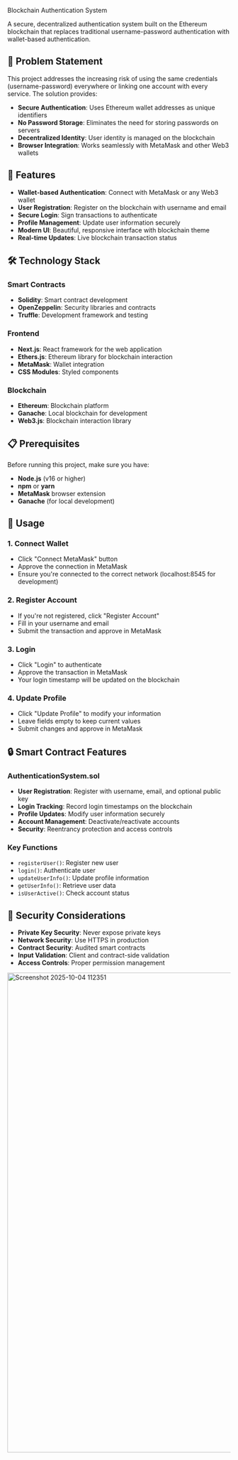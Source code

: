 Blockchain Authentication System

A secure, decentralized authentication system built on the Ethereum blockchain that replaces traditional username-password authentication with wallet-based authentication.

## 🎯 Problem Statement

This project addresses the increasing risk of using the same credentials (username-password) everywhere or linking one account with every service. The solution provides:

- **Secure Authentication**: Uses Ethereum wallet addresses as unique identifiers
- **No Password Storage**: Eliminates the need for storing passwords on servers
- **Decentralized Identity**: User identity is managed on the blockchain
- **Browser Integration**: Works seamlessly with MetaMask and other Web3 wallets

## 🚀 Features

- **Wallet-based Authentication**: Connect with MetaMask or any Web3 wallet
- **User Registration**: Register on the blockchain with username and email
- **Secure Login**: Sign transactions to authenticate
- **Profile Management**: Update user information securely
- **Modern UI**: Beautiful, responsive interface with blockchain theme
- **Real-time Updates**: Live blockchain transaction status

## 🛠️ Technology Stack

### Smart Contracts
- **Solidity**: Smart contract development
- **OpenZeppelin**: Security libraries and contracts
- **Truffle**: Development framework and testing

### Frontend
- **Next.js**: React framework for the web application
- **Ethers.js**: Ethereum library for blockchain interaction
- **MetaMask**: Wallet integration
- **CSS Modules**: Styled components

### Blockchain
- **Ethereum**: Blockchain platform
- **Ganache**: Local blockchain for development
- **Web3.js**: Blockchain interaction library

## 📋 Prerequisites

Before running this project, make sure you have:

- **Node.js** (v16 or higher)
- **npm** or **yarn**
- **MetaMask** browser extension
- **Ganache** (for local development)


## 🔧 Usage

### 1. Connect Wallet
- Click "Connect MetaMask" button
- Approve the connection in MetaMask
- Ensure you're connected to the correct network (localhost:8545 for development)

### 2. Register Account
- If you're not registered, click "Register Account"
- Fill in your username and email
- Submit the transaction and approve in MetaMask

### 3. Login
- Click "Login" to authenticate
- Approve the transaction in MetaMask
- Your login timestamp will be updated on the blockchain

### 4. Update Profile
- Click "Update Profile" to modify your information
- Leave fields empty to keep current values
- Submit changes and approve in MetaMask



## 🔒 Smart Contract Features

### AuthenticationSystem.sol

- **User Registration**: Register with username, email, and optional public key
- **Login Tracking**: Record login timestamps on the blockchain
- **Profile Updates**: Modify user information securely
- **Account Management**: Deactivate/reactivate accounts
- **Security**: Reentrancy protection and access controls

### Key Functions

- `registerUser()`: Register new user
- `login()`: Authenticate user
- `updateUserInfo()`: Update profile information
- `getUserInfo()`: Retrieve user data
- `isUserActive()`: Check account status


## 🔐 Security Considerations

- **Private Key Security**: Never expose private keys
- **Network Security**: Use HTTPS in production
- **Contract Security**: Audited smart contracts
- **Input Validation**: Client and contract-side validation
- **Access Controls**: Proper permission management
<img width="1920" height="1080" alt="Screenshot 2025-10-04 112351" src="https://github.com/user-attachments/assets/b0fa683e-0011-4c81-9507-bfe19bcaef6a" />


